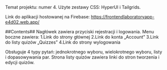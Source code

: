Temat projektu: numer 4.
Użyte zestawy CSS: HyperUI i Tailgrids.

Link do aplikacji hostowanej na Firebase: https://frontendlaboratoryapp-e4d02.web.app/

##Contents##
Nagłówek zawiera przyciski rejestracji i logowania.
Menu boczne zawiera:
1.Link do strony głównej
2.Link do konta „Account”
3.Link do listy quizów „Quizzes”
4.Link do strony wylogowania

Obsługuje 4 typy pytań: jednokrotnego wyboru, wielokrotnego wyboru, listy i dopasowywania par.
Strona listy quizów zawiera linki do stron tworzenia i edycji quizów.
